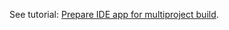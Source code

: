 See tutorial: [Prepare IDE app for multiproject build](../../../../wiki/Prepare-IDE-app-for-multiproject-build).
